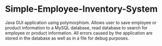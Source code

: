 # Simple-Employee-Inventory-System
Java GUI application using polymorphism. Allows user to save employee or product information to a MySQL database, read database to search for employee or product information.  All errors caused by the application are stored in the database as well as in a file for debug purposes.
